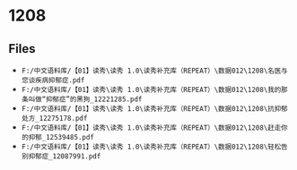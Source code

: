 # 1208

## Files

- `F:/中文语料库/【01】读秀\读秀 1.0\读秀补充库（REPEAT）\数据012\1208\名医与您谈疾病抑郁症.pdf`
- `F:/中文语料库/【01】读秀\读秀 1.0\读秀补充库（REPEAT）\数据012\1208\我的那条叫做“抑郁症”的黑狗_12221285.pdf`
- `F:/中文语料库/【01】读秀\读秀 1.0\读秀补充库（REPEAT）\数据012\1208\抗抑郁处方_12275178.pdf`
- `F:/中文语料库/【01】读秀\读秀 1.0\读秀补充库（REPEAT）\数据012\1208\赶走你的抑郁_12539485.pdf`
- `F:/中文语料库/【01】读秀\读秀 1.0\读秀补充库（REPEAT）\数据012\1208\轻松告别抑郁症_12087991.pdf`

